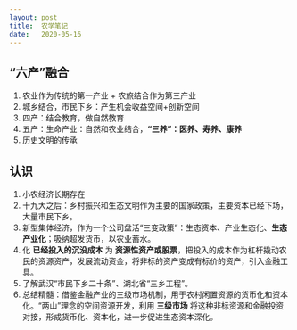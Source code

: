 ```yaml
---
layout: post
title:  农学笔记
date:   2020-05-16
---
```


## “六产”融合
1. 农业作为传统的第一产业 + 农旅结合作为第三产业
2. 城乡结合，市民下乡：产生机会收益空间+创新空间
3. 四产：结合教育，做自然教育
4. 五产：生命产业：自然和农业结合，**“三养”：医养、寿养、康养**
5. 历史文明的传承

## 认识
1. 小农经济长期存在
2. 十九大之后：乡村振兴和生态文明作为主要的国家政策，主要资本已经下场，大量市民下乡。
3. 新型集体经济，作为一个公司盘活“三变政策”：生态资本、产业生态化、**生态产业化**；吸纳超发货币，以农业蓄水。
4. 化 **已经投入的沉没成本** 为 **资源性资产或股票**，把投入的成本作为杠杆撬动农民的资源资产，发展流动资金，将非标的资产变成有标价的资产，引入金融工具。
5. 了解武汉“市民下乡二十条”、湖北省“三乡工程”。
6. 总结精髓：借鉴金融产业的三级市场机制，用于农村闲置资源的货币化和资本化。“两山”理念的空间资源开发，利用 **三级市场** 将这种非标资源和金融投资对接，形成货币化、资本化，进一步促进生态资本深化。
